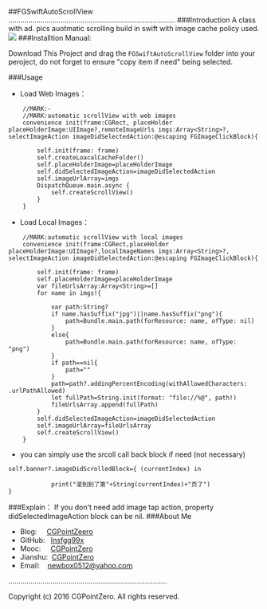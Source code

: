 ##FGSwiftAutoScrollView
...................................................................................
###Introduction
A class with ad. pics auotmatic scrolling build in swift with image cache policy used.
![](https://github.com/Insfgg99x/FGGAutomaticScrollView/blob/master/demo.gif)
###Installtion
Manual:

Download This Project and drag the `FGSwiftAutoScrollView` folder into your peroject, do not forget to ensure "copy item if need" being selected.

###Usage
- Load Web Images：
```
    //MARK:-
    //MARK:automatic scrollView with web images
    convenience init(frame:CGRect, placeHolder placeHolderImage:UIImage?,remoteImageUrls imgs:Array<String>?, selectImageAction imageDidSelectedAction:@escaping FGImageClickBlock){
        
        self.init(frame: frame)
        self.createLoacalCacheFolder()
        self.placeHolderImage=placeHolderImage
        self.didSelectedImageAction=imageDidSelectedAction
        self.imageUrlArray=imgs
        DispatchQueue.main.async {
            self.createScrollView()
        }
    }
```
- Load Local Images：
```
    //MARK:automatic scrollView with local images
    convenience init(frame:CGRect,placeHolder placeHolderImage:UIImage?,localImageNames imgs:Array<String>?, selectImageAction imageDidSelectedAction:@escaping FGImageClickBlock){
        
        self.init(frame: frame)
        self.placeHolderImage=placeHolderImage
        var fileUrlsArray:Array<String>=[]
        for name in imgs!{
            
            var path:String?
            if name.hasSuffix("jpg")||name.hasSuffix("png"){
                path=Bundle.main.path(forResource: name, ofType: nil)
            }
            else{
                path=Bundle.main.path(forResource: name, ofType: "png")
            }
            if path==nil{
                path=""
            }
            path=path?.addingPercentEncoding(withAllowedCharacters: .urlPathAllowed)
            let fullPath=String.init(format: "file://%@", path!)
            fileUrlsArray.append(fullPath)
        }
        self.didSelectedImageAction=imageDidSelectedAction
        self.imageUrlArray=fileUrlsArray
        self.createScrollView()
    }
```
- you can simply use the srcoll call back block if need (not necessary)
```
self.banner?.imageDidScrolledBlock={ (currentIndex) in
            
            print("滚到到了第"+String(currentIndex)+"页了")
}
```
###Explain：
If you don't need add image tap action, property didSelectedImageAction  block can be nil.
###About Me
- Blog:     [CGPointZeero](http://cgpointzero.top)
- GitHub:   [Insfgg99x](https://github.com/Insfgg99x)
- Mooc:     [CGPointZero](http://www.imooc.com/u/3909164/articles)
- Jianshu:  [CGPointZero](http://www.jianshu.com/users/c3f2e8c87dc4/latest_articles)
- Email:    [newbox0512@yahoo.com](mailto:newbox0512@yahoo.com)

...............................................................................

Copyright (c) 2016 CGPointZero. All rights reserved.<br>
